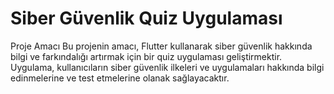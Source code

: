 # Siber Güvenlik Quiz Uygulaması

Proje Amacı
Bu projenin amacı, Flutter kullanarak siber güvenlik hakkında bilgi ve farkındalığı artırmak için bir quiz uygulaması geliştirmektir. Uygulama, kullanıcıların siber güvenlik ilkeleri ve uygulamaları hakkında bilgi edinmelerine ve test etmelerine olanak sağlayacaktır.
